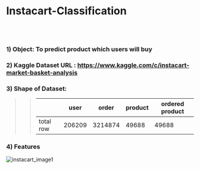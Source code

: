 # Instacart-Classification


<br>
<br>

### 1) Object:  To predict product which users will buy
### 2) Kaggle Dataset URL : <https://www.kaggle.com/c/instacart-market-basket-analysis>
### 3) Shape of Dataset:
>>|           | user   | order   | product | ordered product |
>>|-----------|--------|---------|---------|-----------------|
>>| total row | 206209 | 3214874 | 49688   | 49688           |

### 4) Features
![instacart_image1](./Users/sherryjeon/Google/Project/classification/file/instacart_image1.png)
